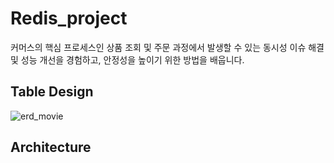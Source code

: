 # Redis_project  

커머스의 핵심 프로세스인 상품 조회 및 주문 과정에서 발생할 수 있는 동시성 이슈 해결 및 성능 개선을 경험하고, 안정성을 높이기 위한 방법을 배웁니다.

## Table Design
![erd_movie](https://github.com/user-attachments/assets/40e4838c-1d39-4b11-8131-16c9a01ab43a)


## Architecture
